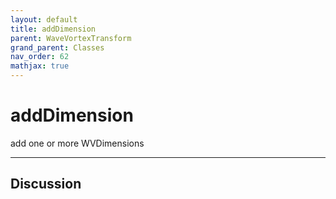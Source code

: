 ```yaml
---
layout: default
title: addDimension
parent: WaveVortexTransform
grand_parent: Classes
nav_order: 62
mathjax: true
---
```


#  addDimension

add one or more WVDimensions


---

## Discussion

  
